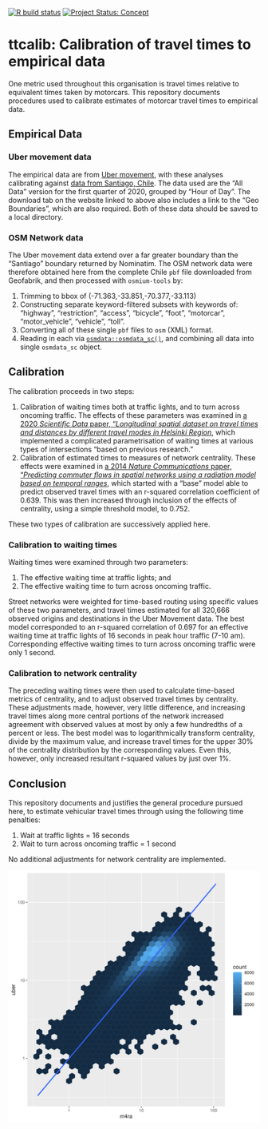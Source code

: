 [![R build
status](https://github.com/UrbanAnalyst/ttcalib/workflows/R-CMD-check/badge.svg)](https://github.com/UrbanAnalyst/ttcalib/actions?query=workflow%3AR-CMD-check)
[![Project Status:
Concept](https://www.repostatus.org/badges/latest/concept.svg)](https://www.repostatus.org/#concept)

# ttcalib: Calibration of travel times to empirical data

One metric used throughout this organisation is travel times relative to
equivalent times taken by motorcars. This repository documents
procedures used to calibrate estimates of motorcar travel times to
empirical data.

## Empirical Data

### Uber movement data

The empirical data are from [Uber movement](https://movement.uber.com/),
with these analyses calibrating against [data from Santiago,
Chile](https://movement.uber.com/explore/santiago/travel-times?lang=en-US).
The data used are the “All Data” version for the first quarter of 2020,
grouped by “Hour of Day”. The download tab on the website linked to
above also includes a link to the “Geo Boundaries”, which are also
required. Both of these data should be saved to a local directory.

### OSM Network data

The Uber movement data extend over a far greater boundary than the
“Santiago” boundary returned by Nominatim. The OSM network data were
therefore obtained here from the complete Chile `pbf` file downloaded
from Geofabrik, and then processed with `osmium-tools` by:

1.  Trimming to bbox of (-71.363,-33.851,-70.377,-33.113)
2.  Constructing separate keyword-filtered subsets with keywords of:
    “highway”, “restriction”, “access”, “bicycle”, “foot”, “motorcar”,
    “motor_vehicle”, “vehicle”, “toll”.
3.  Converting all of these single `pbf` files to `osm` (XML) format.
4.  Reading in each via
    [`osmdata::osmdata_sc()`](https://docs.ropensci.org/osmdata/reference/osmdata_sc.html),
    and combining all data into single `osmdata_sc` object.

## Calibration

The calibration proceeds in two steps:

1.  Calibration of waiting times both at traffic lights, and to turn
    across oncoming traffic. The effects of these parameters was
    examined in [a 2020 *Scientific Data* paper, “*Longitudinal spatial
    dataset on travel times and distances by different travel modes in
    Helsinki
    Region*](https://www.nature.com/articles/s41597-020-0413-y), which
    implemented a complicated parametrisation of waiting times at
    various types of intersections “based on previous research.”
2.  Calibration of estimated times to measures of network centrality.
    These effects were examined in [a 2014 *Nature Communications*
    paper, “*Predicting commuter flows in spatial networks using a
    radiation model based on temporal
    ranges*](https://www.nature.com/articles/ncomms6347), which started
    with a “base” model able to predict observed travel times with an
    r-squared correlation coefficient of 0.639. This was then increased
    through inclusion of the effects of centrality, using a simple
    threshold model, to 0.752.

These two types of calibration are successively applied here.

### Calibration to waiting times

Waiting times were examined through two parameters:

1.  The effective waiting time at traffic lights; and
2.  The effective waiting time to turn across oncoming traffic.

Street networks were weighted for time-based routing using specific
values of these two parameters, and travel times estimated for all
320,666 observed origins and destinations in the Uber Movement data. The
best model corresponded to an r-squared correlation of 0.697 for an
effective waiting time at traffic lights of 16 seconds in peak hour
traffic (7-10 am). Corresponding effective waiting times to turn across
oncoming traffic were only 1 second.

### Calibration to network centrality

The preceding waiting times were then used to calculate time-based
metrics of centrality, and to adjust observed travel times by
centrality. These adjustments made, however, very little difference, and
increasing travel times along more central portions of the network
increased agreement with observed values at most by only a few
hundredths of a percent or less. The best model was to logarithmically
transform centrality, divide by the maximum value, and increase travel
times for the upper 30% of the centrality distribution by the
corresponding values. Even this, however, only increased resultant
r-squared values by just over 1%.

## Conclusion

This repository documents and justifies the general procedure pursued
here, to estimate vehicular travel times through using the following
time penalties:

1.  Wait at traffic lights = 16 seconds
2.  Wait to turn across oncoming traffic = 1 second

No additional adjustments for network centrality are implemented.

![](man/figures/correlation.png)
